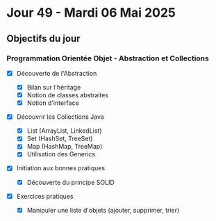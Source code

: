 # Jour 49 - Mardi 06 Mai 2025

## Objectifs du jour

### Programmation Orientée Objet - Abstraction et Collections

- [x] Découverte de l'Abstraction

  - [x] Bilan sur l'héritage
  - [x] Notion de classes abstraites
  - [x] Notion d'interface

- [x] Découvrir les Collections Java

  - [x] List (ArrayList, LinkedList)
  - [x] Set (HashSet, TreeSet)
  - [x] Map (HashMap, TreeMap)
  - [x] Utilisation des Generics

- [x] Initiation aux bonnes pratiques

  - [x] Découverte du principe SOLID

- [x] Exercices pratiques
  - [x] Manipuler une liste d'objets (ajouter, supprimer, trier)

